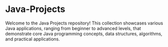 # Java-Projects
 Welcome to the Java Projects repository! This collection showcases various Java applications, ranging from beginner to advanced levels, that demonstrate core Java programming concepts, data structures, algorithms, and practical applications.
